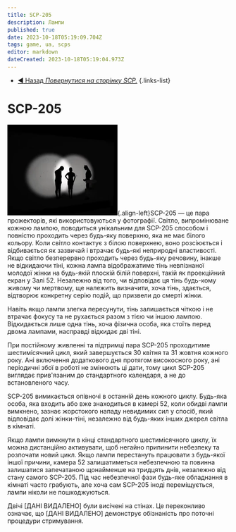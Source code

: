 ```yaml
---
title: SCP-205
description: Лампи
published: true
date: 2023-10-18T05:19:09.704Z
tags: game, ua, scps
editor: markdown
dateCreated: 2023-10-18T05:19:04.973Z
---
```


- [:arrow_backward: Назад *Повернутися на сторінку SCP.*](/uk/game/scps#scps) 
{.links-list}
# SCP-205
![shadow-woman.webp](/images/roles/shadow-woman.webp){.align-left}SCP-205 — це пара прожекторів, які використовуються у фотографії. Світло, випромінюване кожною лампою, поводиться унікальним для SCP-205 способом і повністю проходить через будь-яку поверхню, яка не має білого кольору. Коли світло контактує з білою поверхнею, воно розсіюється і відбивається як зазвичай і втрачає будь-які неприродні властивості. Якщо світло безперервно проходить через будь-яку речовину, інакше не відкидаючи тіні, кожна лампа відображатиме тінь невпізнаної молодої жінки на будь-якій плоскій білій поверхні, такій як проекційний екран у Залі 52. Незалежно від того, чи відповідає ця тінь будь-кому живому чи мертвому, ще належить визначити, хоча тінь, здається, відтворює конкретну серію подій, що призвели до смерті жінки.

Навіть якщо лампи злегка пересунути, тінь залишається чіткою і не втрачає фокусу та не рухається разом з тією чи іншою лампою. Відкидається лише одна тінь, хоча фізична особа, яка стоїть перед двома лампами, насправді відкидає дві тіні.

При постійному живленні та підтримці пара SCP-205 проходитиме шестимісячний цикл, який завершується 30 квітня та 31 жовтня кожного року. Ані включення додаткового дня протягом високосного року, ані періодичні збої в роботі не змінюють ці дати, тому цикл SCP-205 виглядає прив'язаним до стандартного календаря, а не до встановленого часу.

SCP-205 вимикається опівночі в останній день кожного циклу. Будь-яка особа, яка входить або вже знаходиться в камері 52, коли обидві лампи вимкнено, зазнає жорстокого нападу невидимих ​​сил у спосіб, який відповідає долі жінки-тіні, незалежно від будь-яких інших джерел світла в кімнаті.

Якщо лампи вимкнути в кінці стандартного шестимісячного циклу, їх можна дистанційно активувати, щоб негайно припинити небезпеку та розпочати новий цикл. Якщо лампи перестануть працювати з будь-якої іншої причини, камера 52 залишатиметься небезпечною та повинна залишатися запечатаною щонайменше на тридцять днів, незалежно від стану самого SCP-205. Під час небезпечної фази будь-яке обладнання в кімнаті часто грабують, але хоча сам SCP-205 іноді переміщується, лампи ніколи не пошкоджуються.

Двічі [ДАНІ ВИДАЛЕНО] були висічені на стінах. Це переконливо означає, що [ДАНІ ВИДАЛЕНО] демонструє обізнаність про поточні процедури стримування.